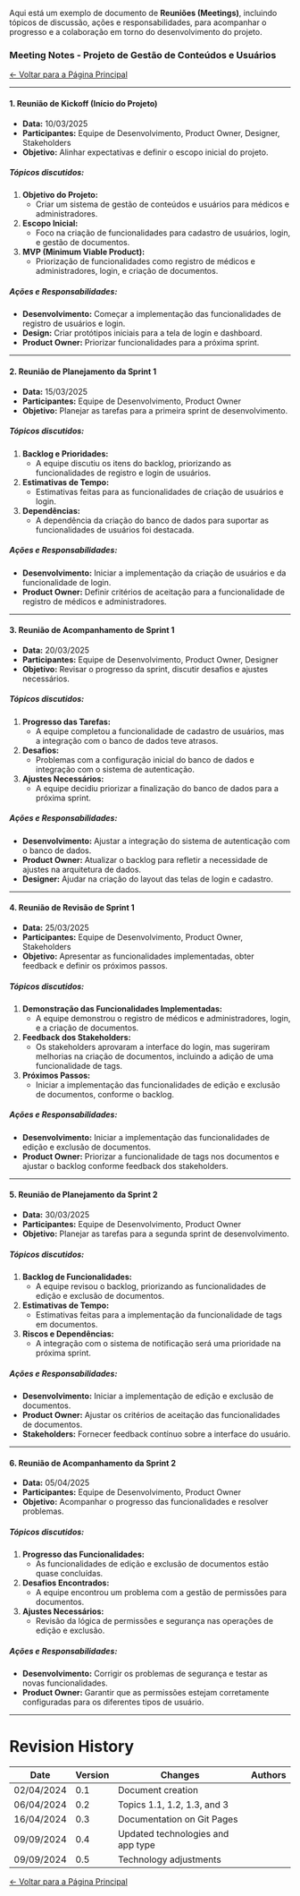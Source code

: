 Aqui está um exemplo de documento de **Reuniões (Meetings)**, incluindo tópicos de discussão, ações e responsabilidades, para acompanhar o progresso e a colaboração em torno do desenvolvimento do projeto.

### **Meeting Notes - Projeto de Gestão de Conteúdos e Usuários**

[← Voltar para a Página Principal](../../index.md)

---

#### **1. Reunião de Kickoff (Início do Projeto)**

- **Data:** 10/03/2025
- **Participantes:** Equipe de Desenvolvimento, Product Owner, Designer, Stakeholders
- **Objetivo:** Alinhar expectativas e definir o escopo inicial do projeto.

##### **Tópicos discutidos:**

1. **Objetivo do Projeto:**
   - Criar um sistema de gestão de conteúdos e usuários para médicos e administradores.
2. **Escopo Inicial:**
   - Foco na criação de funcionalidades para cadastro de usuários, login, e gestão de documentos.
3. **MVP (Minimum Viable Product):**
   - Priorização de funcionalidades como registro de médicos e administradores, login, e criação de documentos.

##### **Ações e Responsabilidades:**

- **Desenvolvimento:** Começar a implementação das funcionalidades de registro de usuários e login.
- **Design:** Criar protótipos iniciais para a tela de login e dashboard.
- **Product Owner:** Priorizar funcionalidades para a próxima sprint.

---

#### **2. Reunião de Planejamento da Sprint 1**

- **Data:** 15/03/2025
- **Participantes:** Equipe de Desenvolvimento, Product Owner
- **Objetivo:** Planejar as tarefas para a primeira sprint de desenvolvimento.

##### **Tópicos discutidos:**

1. **Backlog e Prioridades:**
   - A equipe discutiu os itens do backlog, priorizando as funcionalidades de registro e login de usuários.
2. **Estimativas de Tempo:**
   - Estimativas feitas para as funcionalidades de criação de usuários e login.
3. **Dependências:**
   - A dependência da criação do banco de dados para suportar as funcionalidades de usuários foi destacada.

##### **Ações e Responsabilidades:**

- **Desenvolvimento:** Iniciar a implementação da criação de usuários e da funcionalidade de login.
- **Product Owner:** Definir critérios de aceitação para a funcionalidade de registro de médicos e administradores.

---

#### **3. Reunião de Acompanhamento de Sprint 1**

- **Data:** 20/03/2025
- **Participantes:** Equipe de Desenvolvimento, Product Owner, Designer
- **Objetivo:** Revisar o progresso da sprint, discutir desafios e ajustes necessários.

##### **Tópicos discutidos:**

1. **Progresso das Tarefas:**
   - A equipe completou a funcionalidade de cadastro de usuários, mas a integração com o banco de dados teve atrasos.
2. **Desafios:**
   - Problemas com a configuração inicial do banco de dados e integração com o sistema de autenticação.
3. **Ajustes Necessários:**
   - A equipe decidiu priorizar a finalização do banco de dados para a próxima sprint.

##### **Ações e Responsabilidades:**

- **Desenvolvimento:** Ajustar a integração do sistema de autenticação com o banco de dados.
- **Product Owner:** Atualizar o backlog para refletir a necessidade de ajustes na arquitetura de dados.
- **Designer:** Ajudar na criação do layout das telas de login e cadastro.

---

#### **4. Reunião de Revisão de Sprint 1**

- **Data:** 25/03/2025
- **Participantes:** Equipe de Desenvolvimento, Product Owner, Stakeholders
- **Objetivo:** Apresentar as funcionalidades implementadas, obter feedback e definir os próximos passos.

##### **Tópicos discutidos:**

1. **Demonstração das Funcionalidades Implementadas:**
   - A equipe demonstrou o registro de médicos e administradores, login, e a criação de documentos.
2. **Feedback dos Stakeholders:**
   - Os stakeholders aprovaram a interface do login, mas sugeriram melhorias na criação de documentos, incluindo a adição de uma funcionalidade de tags.
3. **Próximos Passos:**
   - Iniciar a implementação das funcionalidades de edição e exclusão de documentos, conforme o backlog.

##### **Ações e Responsabilidades:**

- **Desenvolvimento:** Iniciar a implementação das funcionalidades de edição e exclusão de documentos.
- **Product Owner:** Priorizar a funcionalidade de tags nos documentos e ajustar o backlog conforme feedback dos stakeholders.

---

#### **5. Reunião de Planejamento da Sprint 2**

- **Data:** 30/03/2025
- **Participantes:** Equipe de Desenvolvimento, Product Owner
- **Objetivo:** Planejar as tarefas para a segunda sprint de desenvolvimento.

##### **Tópicos discutidos:**

1. **Backlog de Funcionalidades:**
   - A equipe revisou o backlog, priorizando as funcionalidades de edição e exclusão de documentos.
2. **Estimativas de Tempo:**
   - Estimativas feitas para a implementação da funcionalidade de tags em documentos.
3. **Riscos e Dependências:**
   - A integração com o sistema de notificação será uma prioridade na próxima sprint.

##### **Ações e Responsabilidades:**

- **Desenvolvimento:** Iniciar a implementação de edição e exclusão de documentos.
- **Product Owner:** Ajustar os critérios de aceitação das funcionalidades de documentos.
- **Stakeholders:** Fornecer feedback contínuo sobre a interface do usuário.

---

#### **6. Reunião de Acompanhamento da Sprint 2**

- **Data:** 05/04/2025
- **Participantes:** Equipe de Desenvolvimento, Product Owner
- **Objetivo:** Acompanhar o progresso das funcionalidades e resolver problemas.

##### **Tópicos discutidos:**

1. **Progresso das Funcionalidades:**
   - As funcionalidades de edição e exclusão de documentos estão quase concluídas.
2. **Desafios Encontrados:**
   - A equipe encontrou um problema com a gestão de permissões para documentos.
3. **Ajustes Necessários:**
   - Revisão da lógica de permissões e segurança nas operações de edição e exclusão.

##### **Ações e Responsabilidades:**

- **Desenvolvimento:** Corrigir os problemas de segurança e testar as novas funcionalidades.
- **Product Owner:** Garantir que as permissões estejam corretamente configuradas para os diferentes tipos de usuário.

---



# Revision History

| Date       | Version | Changes                           | Authors |
| ---------- | ------- | --------------------------------- | ------- |
| 02/04/2024 | 0.1     | Document creation                 |         |
| 06/04/2024 | 0.2     | Topics 1.1, 1.2, 1.3, and 3       |         |
| 16/04/2024 | 0.3     | Documentation on Git Pages        |         |
| 09/09/2024 | 0.4     | Updated technologies and app type |         |
| 09/09/2024 | 0.5     | Technology adjustments            |         |

[← Voltar para a Página Principal](../../index.md)

